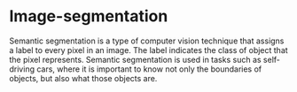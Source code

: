 # Image-segmentation
Semantic segmentation is a type of computer vision technique that assigns a label to every pixel in an image. The label indicates the class of object that the pixel represents. Semantic segmentation is used in tasks such as self-driving cars, where it is important to know not only the boundaries of objects, but also what those objects are.

